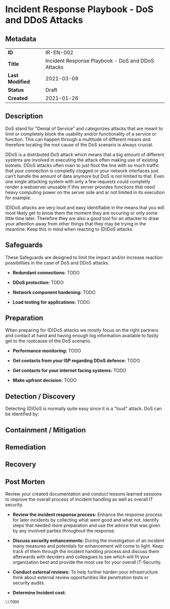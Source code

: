 # Incident Response Playbook - DoS and DDoS Attacks

## Metadata

| | |
|-|-|
| **ID**            | IR-EN-002     |
| **Title**         | Incident Response Playbook - DoS and DDoS Attacks |
| **Last Modified** | 2021-03-09    |
| **Status**        | Draft         |
| **Created**       | 2021-01-26    |

## Description

DoS stand for "Denial of Service" and categorizes attacks that are meant to limit or completely block the usability and/or functionality of a service or function. This can happen through a multitude of different means and therefore locating the root cause of the DoS scenario is always crucial.

DDoS is a distributed DoS attack which means that a big amount of different systems are involved in executing the attack often making use of existing botnets. DDoS attacks often main to just floot the line with so much traffic that your connection is completly clogged or your network interfaces just can't handle the amount of data anymore but DoS is not limited to that. Even one single attacking system with only a few requests could completly render a webserver unusable if this server provides functions that need heavy computing power on the server side and ar not limited in its execution for example.

(D)DoS attacks are very loud and easy identifiable in the means that you will most likely get to know them the moment they are occuring or only some little time later. Therefore they are also a good tool for an attacker to draw your attention away from other things that they may be trying in the meantine. Keep this in mind when reacting to (D)DoS attacks.



## Safeguards

These Safeguards are designed to limit the impact and/or increase reaction possibilities in the case of DoS and DDoS attacks. 

* **Redundant connections:**
TODO

* **DDoS protection:**
TODO

* **Network component hardening:**
TODO

* **Load testing for applications:**
TODO


## Preparation

When preparing for (D)DoS attacks we mostly focus on the right partners and contact at hand and having enough log information available to fastly get to the rootcause of the DoS scenario.

* **Performance monitoring:**
TODO

* **Get contacts from your ISP regarding DDoS defence:**
TODO

* **Get contacts for your internet facing systems:**
TODO

* **Make upfront decision:**
TODO

## Detection / Discovery
Detecting (D)DoS is normally quite easy since it is a "loud" attack. DoS can be identified by:






## Containment / Mitigation







## Remediation







## Recovery






## Post Morten
Review your created documentation and conduct lessons learned sessions to improve the overall process of incident handling as well as overall IT security.

* **Review the incident response process:**
Enhance the response process for later incidents by collecting what went good and what not. Identify steps that needed more preparation and use the advice that was given by any involved parties throughout the response. 

* **Discuss security enhancements:**
During the investigation of an incident many measures and potentials for enhancement will come to light. Keep track of them through the incident handling process and discuss them afterwards with deciders and colleagues to see which will fit your organization best and provide the most use for your overall IT-Security.

* **Conduct external reviews:**
To help further harden your infrastructure think about external review opportunities like penetration tests or security audits.

* **Determine Incident cost:**
```
\\TODO
```
